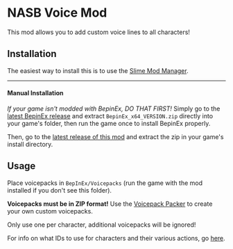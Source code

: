 # NASB Voice Mod

This mod allows you to add custom voice lines to all characters!

## Installation

The easiest way to install this is to use the [Slime Mod Manager](https://github.com/legoandmars/slimemodmanager/releases/latest).

-----

#### Manual Installation
*If your game isn't modded with BepinEx, DO THAT FIRST!*
Simply go to the [latest BepinEx release](https://github.com/BepInEx/BepInEx/releases) and extract `BepinEx_x64_VERSION.zip` directly into your game's folder, then run the game once to install BepinEx properly.

Then, go to the [latest release of this mod](https://github.com/DeadlyKitten/NickVoiceMod/releases/latest) and extract the zip in your game's install directory.

## Usage

Place voicepacks in `BepInEx/Voicepacks` (run the game with the mod installed if you don't see this folder).

**Voicepacks must be in ZIP format!** Use the [Voicepack Packer](https://github.com/DeadlyKitten/NickVoicepackPacker) to create your own custom voicepacks.

Only use one per character, additional voicepacks will be ignored!

For info on what IDs to use for characters and their various actions, go [here](https://github.com/DeadlyKitten/NASB-Mod-Info/blob/master/Resources/CharacterIDs.md).
